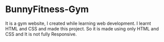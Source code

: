 # BunnyFitness-Gym
It is a gym website, I created while learning web development. I learnt HTML and CSS and made this project. So it is made using only HTML and CSS and It is not fully Responsive.
